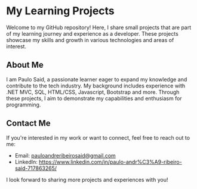 # My Learning Projects

Welcome to my GitHub repository! Here, I share small projects that are part of my learning journey and experience as a developer. These projects showcase my skills and growth in various technologies and areas of interest.

## About Me

I am Paulo Said, a passionate learner eager to expand my knowledge and contribute to the tech industry. My background includes experience with .NET MVC, SQL, HTML/CSS, Javascript, Bootstrap and more. Through these projects, I aim to demonstrate my capabilities and enthusiasm for programming.

## Contact Me

If you're interested in my work or want to connect, feel free to reach out to me:

- Email:    pauloandreribeirosaid@gmail.com
- LinkedIn: https://www.linkedin.com/in/paulo-andr%C3%A9-ribeiro-said-717863265/

I look forward to sharing more projects and experiences with you!
